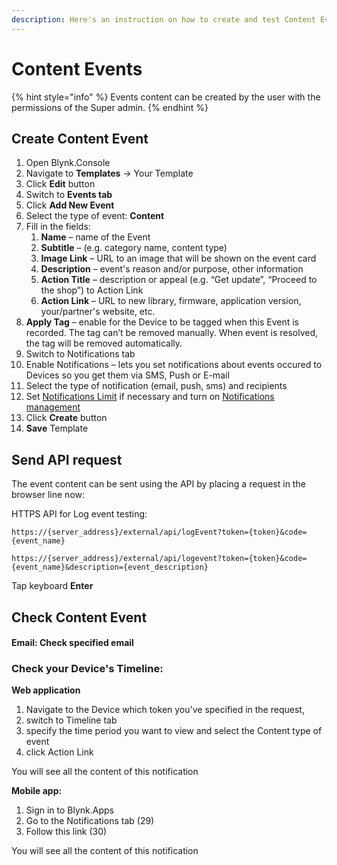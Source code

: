 ```yaml
---
description: Here's an instruction on how to create and test Content Events
---
```


# Content Events

{% hint style="info" %}
Events content can be created by the user with the permissions of the Super admin.
{% endhint %}

## Create Content Event

1. Open Blynk.Console
2. Navigate to **Templates** -> Your Template
3. Click **Edit** button
4. Switch to **Events tab**
5. Click **Add New Event**
6. Select the type of event: **Content**
7. Fill in the fields:
   1. **Name** – name of the Event
   2. **Subtitle** – (e.g. category name, content type)
   3. **Image Link** – URL to an image that will be shown on the event card&#x20;
   4. **Description** – event's reason and/or purpose, other information&#x20;
   5. **Action Title** – description or appeal (e.g. “Get update”, “Proceed to the shop”) to Action Link
   6. **Action Link** – URL to new library, firmware, application version, your/partner's website, etc.
8. **Apply Tag** – enable for the Device to be tagged when this Event is recorded. The tag can’t be removed manually. When event is resolved, the tag will be removed automatically.
9. Switch to Notifications tab&#x20;
10. Enable Notifications – lets you set notifications about events occured to Devices so you get them via SMS, Push or E-mail&#x20;
11. Select the type of notification (email, push, sms) and recipients
12. Set [Notifications Limit](events-content-events.md) if necessary and turn on [Notifications management](../../../../getting-started/notification-management/)
13. Click **Create** button&#x20;
14. **Save** Template

## **Send API request**

The event content can be sent using the API by placing a request in the browser line now:

HTTPS API for Log event testing:

`https://{server_address}/external/api/logEvent?token={token}&code={event_name}`

`https://{server_address}/external/api/logevent?token={token}&code={event_name}&description={event_description}`

Tap keyboard **Enter**

## **Check Content Event**

#### **Email: Check specified email**

### **Check your Device's Timeline:**

**Web application**

1. Navigate to the Device which token you've specified in the request,
2. switch to Timeline tab&#x20;
3. specify the time period you want to view and select the Content type of event&#x20;
4. click Action Link&#x20;

You will see all the content of this notification

**Mobile app:**

1. Sign in to Blynk.Apps
2. Go to the Notifications tab (29)
3. Follow this link (30)

You will see all the content of this notification
